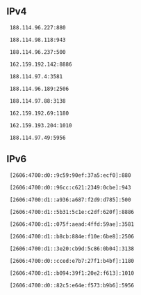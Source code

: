 ## IPv4
```
 188.114.96.227:880
```
```
 188.114.98.118:943
```
```
 188.114.96.237:500
```
```
 162.159.192.142:8886
```
```
 188.114.97.4:3581
```
```
 188.114.96.189:2506
```
```
 188.114.97.88:3138
```
```
 162.159.192.69:1180
```
```
 162.159.193.204:1010
```
```
 188.114.97.49:5956
```

## IPv6
```
 [2606:4700:d0::9c59:90ef:37a5:ecf0]:880
```
```
 [2606:4700:d0::96cc:c621:2349:0cbe]:943
```
```
 [2606:4700:d1::a936:a687:f2d9:d785]:500
```
```
 [2606:4700:d1::5b31:5c1e:c2df:620f]:8886
```
```
 [2606:4700:d1::075f:aead:4ffd:59ae]:3581
```
```
 [2606:4700:d1::b8cb:884e:f10e:6be8]:2506
```
```
 [2606:4700:d1::3e20:cb9d:5c86:0b04]:3138
```
```
 [2606:4700:d0::cced:e7b7:27f1:b4bf]:1180
```
```
 [2606:4700:d1::b094:39f1:20e2:f613]:1010
```
```
 [2606:4700:d0::82c5:e64e:f573:b9b6]:5956
```
